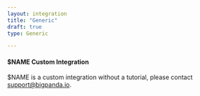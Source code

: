 ```yaml
---
layout: integration 
title: "Generic"
draft: true
type: Generic

---
```


#### $NAME Custom Integration

$NAME is a custom integration without a tutorial, please contact [support@bigpanda.io](mailto:support@bigpanda.io).

